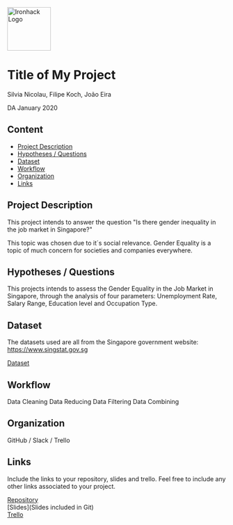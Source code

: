 <img src="https://bit.ly/2VnXWr2" alt="Ironhack Logo" width="100"/>

# Title of My Project
Silvia Nicolau, Filipe Koch, João Eira

DA January 2020

## Content
- [Project Description](#project-description)
- [Hypotheses / Questions](#hypotheses-/-questions)
- [Dataset](#dataset)
- [Workflow](#workflow)
- [Organization](#organization)
- [Links](#links)

<a name="project-description"></a>

## Project Description
This project intends to answer the question "Is there gender inequality in the job market in Singapore?"

This topic was chosen due to it´s social relevance. Gender Equality is a topic of much concern for societies and companies everywhere.


<a name="hypotheses-/-questions"></a>

## Hypotheses / Questions

This projects intends to assess the Gender Equality in the Job Market in Singapore, through the analysis of four parameters: Unemployment Rate, Salary Range, Education level and Occupation Type.

<a name="dataset"></a>

## Dataset
The datasets used are all from the Singapore government website:
https://www.singstat.gov.sg


[Dataset]()

<a name="workflow"></a>

## Workflow
Data Cleaning
Data Reducing
Data Filtering
Data Combining


<a name="organization"></a>

## Organization
GitHub / Slack / Trello
<a name="links"></a>

## Links
Include the links to your repository, slides and trello. Feel free to include any other links associated to your project.

[Repository](https://github.com/SilviaNicolau/Project-Week-2-Lisbon)  
[Slides](Slides included in Git)  
[Trello](https://trello.com/b/TcTnWFzM/project-singapore)  
